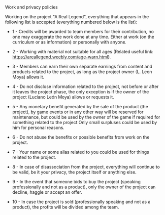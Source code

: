 Work and privacy policies

Working on the project "A Real Legend", everything that appears in the following list is accepted (everything numbered below is the list):



+ 1 - Credits will be awarded to team members for their contribution, no one may exaggerate the work done at any time. Either at work (on the curriculum or as information) or personally with anyone.

+ 2 - Working with material not suitable for all ages (Related useful link: https://areallegend.weebly.com/age-warn.html).

+ 3 - Members can earn their own separate earnings from content and products related to the project, as long as the project owner (L. Leon Moya) allows it.

+ 4 - Do not disclose information related to the project, not before or after it leaves the project phase, the only exception is if the owner of the project (Luciano León Moya) allows or requests it.

+ 5 - Any monetary benefit generated by the sale of the product (the project), by game events or in any other way will be reserved for maintenance, but could be used by the owner of the game if required for something related to the project Only small surpluses could be used by him for personal reasons.

+ 6 - Do not abuse the benefits or possible benefits from work on the project.

+ 7 - Your name or some alias related to you could be used for things related to the project.

+ 8 - In case of disassociation from the project, everything will continue to be valid, be it your privacy, the project itself or anything else.

+ 9 - In the event that someone bids to buy the project (speaking professionally and not as a product), only the owner of the project can decline, haggle or accept an offer.

+ 10 - In case the project is sold (professionally speaking and not as a product), the profits will be divided among the team.
